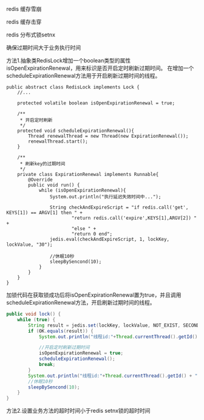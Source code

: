 redis 缓存雪崩





redis 缓存击穿





redis 分布式锁setnx 

确保过期时间大于业务执行时间

方法1.抽象类RedisLock增加一个boolean类型的属性isOpenExpirationRenewal，用来标识是否开启定时刷新过期时间。
在增加一个scheduleExpirationRenewal方法用于开启刷新过期时间的线程。

```
public abstract class RedisLock implements Lock {
	//...

    protected volatile boolean isOpenExpirationRenewal = true;

    /**
     * 开启定时刷新
     */
    protected void scheduleExpirationRenewal(){
        Thread renewalThread = new Thread(new ExpirationRenewal());
        renewalThread.start();
    }

    /**
     * 刷新key的过期时间
     */
    private class ExpirationRenewal implements Runnable{
        @Override
        public void run() {
            while (isOpenExpirationRenewal){
                System.out.println("执行延迟失效时间中...");

                String checkAndExpireScript = "if redis.call('get', KEYS[1]) == ARGV[1] then " +
                        "return redis.call('expire',KEYS[1],ARGV[2]) " +
                        "else " +
                        "return 0 end";
                jedis.eval(checkAndExpireScript, 1, lockKey, lockValue, "30");

                //休眠10秒
                sleepBySencond(10);
            }
        }
    }
}
```

加锁代码在获取锁成功后将isOpenExpirationRenewal置为true，并且调用scheduleExpirationRenewal方法，开启刷新过期时间的线程。

```java
public void lock() {
    while (true) {
        String result = jedis.set(lockKey, lockValue, NOT_EXIST, SECONDS, 30);
        if (OK.equals(result)) {
            System.out.println("线程id:"+Thread.currentThread().getId() + "加锁成功!时间:"+LocalTime.now());

            //开启定时刷新过期时间
            isOpenExpirationRenewal = true;
            scheduleExpirationRenewal();
            break;
        }
        System.out.println("线程id:"+Thread.currentThread().getId() + "获取锁失败，休眠10秒!时间:"+LocalTime.now());
        //休眠10秒
        sleepBySencond(10);
    }
}
```

方法2.设置业务方法的超时时间小于redis  setnx锁的超时时间